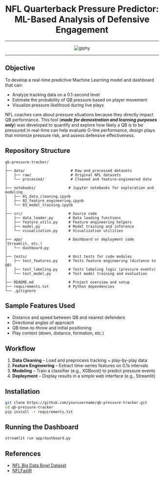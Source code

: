 <div align="center">
  
# NFL Quarterback Pressure Predictor: ML-Based Analysis of Defensive Engagement

***
![giphy](https://github.com/user-attachments/assets/6106f50a-7eba-4f9a-b369-1534a6b2abf1)
***
</div>


## Objective
To develop a real-time predictive Machine Learning model and dashboard that can:
- Analyze tracking data on a 0.1-second level
- Estimate the probability of QB pressure based on player movement
- Visualize pressure likelihood during live plays

NFL coaches care about pressure situations because they directly impact QB performance. This tool (**_made for demostration and learning purposes only_**) was developed to quantify and explore how likely a QB is to be pressured in real-time can help evaluate O-line performance, design plays that minimize pressure risk, and assess defensive effectiveness.

## Repository Structure
```
qb-pressure-tracker/
│
├── data/                     # Raw and processed datasets
│   ├── raw/                  # Original NFL datasets
│   └── processed/            # Cleaned and feature-engineered data
│
├── notebooks/               # Jupyter notebooks for exploration and modeling
│   ├── 01_data_cleaning.ipynb
│   ├── 02_feature_engineering.ipynb
│   └── 03_model_training.ipynb
│
├── src/                     # Source code
│   ├── data_loader.py       # Data loading functions
│   ├── feature_utils.py     # Feature engineering helpers
│   ├── model.py             # Model training and inference
│   └── visualization.py     # Visualization utilities
│
├── app/                     # Dashboard or deployment code (Streamlit, etc.)
│   └── dashboard.py
│
├── tests/                   # Unit tests for code modules
│   ├── test_features.py     # Tests feature engineering (distance to QB)
│   ├── test_labeling.py     # Tests labeling logic (pressure events)
│   └── test_model.py        # Test model training and evaluation
│
├── README.md                # Project overview and setup
├── requirements.txt         # Python dependencies
└── .gitignore
```

## Sample Features Used
- Distance and speed between QB and nearest defenders
- Directional angles of approach
- QB time-to-throw and initial positioning
- Play context (down, distance, formation, etc.)

## Workflow
1. **Data Cleaning** – Load and preprocess tracking + play-by-play data
2. **Feature Engineering** – Extract time-series features on 0.1s intervals
3. **Modeling** – Train a classifier (e.g., XGBoost) to predict pressure events
4. **Deployment** – Display results in a simple web interface (e.g., Streamlit)

## Installation
```bash
git clone https://github.com/yourusername/qb-pressure-tracker.git
cd qb-pressure-tracker
pip install -r requirements.txt
```

## Running the Dashboard
```bash
streamlit run app/dashboard.py
```

## References
- [NFL Big Data Bowl Dataset](https://www.kaggle.com/competitions/nfl-big-data-bowl-2023/data)
- [NFLFastR](https://www.nflfastr.com/)
